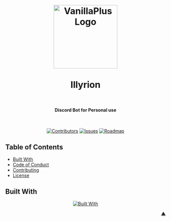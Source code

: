 <div id="readme-top"></div>

<h1 align="center">
  <br />
    <a href="https://xodium.org/">
      <img src="https://gist.githubusercontent.com/illyrius666/a38f03b4fbe9b43faa2c5623137c1250/raw/3a1410e77807097bcfbcf963822b41fadd495d9f/xodium.svg" alt="VanillaPlus Logo" width="200">
    </a>
  <br /><br />
  Illyrion
  <br />
  <br />
</h1>

<h4 align="center"> Discord Bot for Personal use</h4><br />

<div align="center">

[![Contributors][contributors_shield_url]][contributors_url]
[![Issues][issues_shield_url]][issues_url]
[![Roadmap][roadmap_shield_url]][roadmap_url]
</div>

## Table of Contents

- [Built With](#built-with)
- [Code of Conduct][code_of_conduct_url]
- [Contributing][contributing_url]
- [License][license_url]

## Built With

<div align="center">

[![Built With][built_with_shield_url]][built_with_url]
</div>

<p align="right"><a href="#readme-top">▲</a></p>

[built_with_shield_url]: https://skillicons.dev/icons?i=python,github,githubactions

[built_with_url]: https://skillicons.dev

[code_of_conduct_url]: https://github.com/XodiumSoftware/Illyrion?tab=coc-ov-file

[contributing_url]: https://github.com/XodiumSoftware/Illyrion/blob/main/CONTRIBUTING.md

[contributors_shield_url]: https://img.shields.io/github/contributors/XodiumSoftware/Illyrion?style=for-the-badge&color=blue

[contributors_url]: https://github.com/XodiumSoftware/Illyrion/graphs/contributors

[issues_shield_url]: https://img.shields.io/github/issues/XodiumSoftware/Illyrion?style=for-the-badge&color=yellow

[issues_url]: https://github.com/XodiumSoftware/Illyrion/issues

[license_url]: https://github.com/XodiumSoftware/Illyrion?tab=AGPL-3.0-1-ov-file

[roadmap_shield_url]: https://img.shields.io/badge/Roadmap-Click%20Me!-purple.svg?style=for-the-badge

[roadmap_url]: https://github.com/orgs/XodiumSoftware/projects/4
